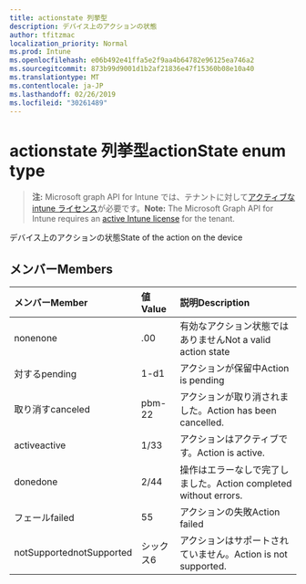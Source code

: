 ```yaml
---
title: actionstate 列挙型
description: デバイス上のアクションの状態
author: tfitzmac
localization_priority: Normal
ms.prod: Intune
ms.openlocfilehash: e06b492e41ffa5e2f9aa4b64782e96125ea746a2
ms.sourcegitcommit: 873b99d9001d1b2af21836e47f15360b08e10a40
ms.translationtype: MT
ms.contentlocale: ja-JP
ms.lasthandoff: 02/26/2019
ms.locfileid: "30261489"
---
```

# <a name="actionstate-enum-type"></a><span data-ttu-id="2acb1-103">actionstate 列挙型</span><span class="sxs-lookup"><span data-stu-id="2acb1-103">actionState enum type</span></span>

> <span data-ttu-id="2acb1-104">**注:** Microsoft graph API for Intune では、テナントに対して[アクティブな intune ライセンス](https://go.microsoft.com/fwlink/?linkid=839381)が必要です。</span><span class="sxs-lookup"><span data-stu-id="2acb1-104">**Note:** The Microsoft Graph API for Intune requires an [active Intune license](https://go.microsoft.com/fwlink/?linkid=839381) for the tenant.</span></span>

<span data-ttu-id="2acb1-105">デバイス上のアクションの状態</span><span class="sxs-lookup"><span data-stu-id="2acb1-105">State of the action on the device</span></span>

## <a name="members"></a><span data-ttu-id="2acb1-106">メンバー</span><span class="sxs-lookup"><span data-stu-id="2acb1-106">Members</span></span>
|<span data-ttu-id="2acb1-107">メンバー</span><span class="sxs-lookup"><span data-stu-id="2acb1-107">Member</span></span>|<span data-ttu-id="2acb1-108">値</span><span class="sxs-lookup"><span data-stu-id="2acb1-108">Value</span></span>|<span data-ttu-id="2acb1-109">説明</span><span class="sxs-lookup"><span data-stu-id="2acb1-109">Description</span></span>|
|:---|:---|:---|
|<span data-ttu-id="2acb1-110">none</span><span class="sxs-lookup"><span data-stu-id="2acb1-110">none</span></span>|<span data-ttu-id="2acb1-111">.0</span><span class="sxs-lookup"><span data-stu-id="2acb1-111">0</span></span>|<span data-ttu-id="2acb1-112">有効なアクション状態ではありません</span><span class="sxs-lookup"><span data-stu-id="2acb1-112">Not a valid action state</span></span>|
|<span data-ttu-id="2acb1-113">対する</span><span class="sxs-lookup"><span data-stu-id="2acb1-113">pending</span></span>|<span data-ttu-id="2acb1-114">1-d</span><span class="sxs-lookup"><span data-stu-id="2acb1-114">1</span></span>|<span data-ttu-id="2acb1-115">アクションが保留中</span><span class="sxs-lookup"><span data-stu-id="2acb1-115">Action is pending</span></span>|
|<span data-ttu-id="2acb1-116">取り消す</span><span class="sxs-lookup"><span data-stu-id="2acb1-116">canceled</span></span>|<span data-ttu-id="2acb1-117">pbm-2</span><span class="sxs-lookup"><span data-stu-id="2acb1-117">2</span></span>|<span data-ttu-id="2acb1-118">アクションが取り消されました。</span><span class="sxs-lookup"><span data-stu-id="2acb1-118">Action has been cancelled.</span></span>|
|<span data-ttu-id="2acb1-119">active</span><span class="sxs-lookup"><span data-stu-id="2acb1-119">active</span></span>|<span data-ttu-id="2acb1-120">1/3</span><span class="sxs-lookup"><span data-stu-id="2acb1-120">3</span></span>|<span data-ttu-id="2acb1-121">アクションはアクティブです。</span><span class="sxs-lookup"><span data-stu-id="2acb1-121">Action is active.</span></span>|
|<span data-ttu-id="2acb1-122">done</span><span class="sxs-lookup"><span data-stu-id="2acb1-122">done</span></span>|<span data-ttu-id="2acb1-123">2/4</span><span class="sxs-lookup"><span data-stu-id="2acb1-123">4</span></span>|<span data-ttu-id="2acb1-124">操作はエラーなしで完了しました。</span><span class="sxs-lookup"><span data-stu-id="2acb1-124">Action completed without errors.</span></span>|
|<span data-ttu-id="2acb1-125">フェール</span><span class="sxs-lookup"><span data-stu-id="2acb1-125">failed</span></span>|<span data-ttu-id="2acb1-126">5</span><span class="sxs-lookup"><span data-stu-id="2acb1-126">5</span></span>|<span data-ttu-id="2acb1-127">アクションの失敗</span><span class="sxs-lookup"><span data-stu-id="2acb1-127">Action failed</span></span>|
|<span data-ttu-id="2acb1-128">notSupported</span><span class="sxs-lookup"><span data-stu-id="2acb1-128">notSupported</span></span>|<span data-ttu-id="2acb1-129">シックス</span><span class="sxs-lookup"><span data-stu-id="2acb1-129">6</span></span>|<span data-ttu-id="2acb1-130">アクションはサポートされていません。</span><span class="sxs-lookup"><span data-stu-id="2acb1-130">Action is not supported.</span></span>|



